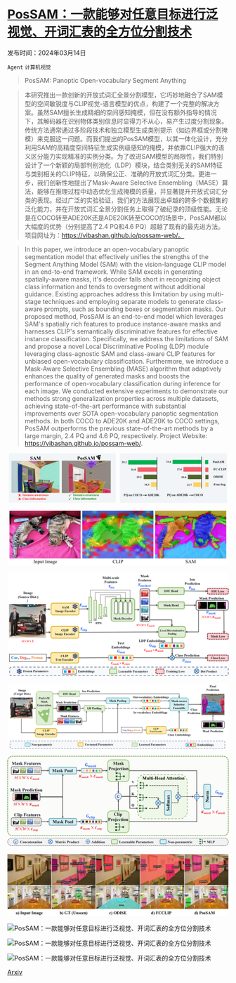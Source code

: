 # [PosSAM：一款能够对任意目标进行泛视觉、开词汇表的全方位分割技术](https://arxiv.org/abs/2403.09620)

发布时间：2024年03月14日

`Agent` `计算机视觉`

> PosSAM: Panoptic Open-vocabulary Segment Anything

> 本研究推出一款创新的开放式词汇全景分割模型，它巧妙地融合了SAM模型的空间敏锐度与CLIP视觉-语言模型的优点，构建了一个完整的解决方案。虽然SAM擅长生成精细的空间感知掩模，但在没有额外指导的情况下，其解码器在识别物体类别信息时显得力不从心，易产生过度分割现象。传统方法通常通过多阶段技术和独立模型生成类别提示（如边界框或分割掩模）来克服这一问题。而我们提出的PosSAM模型，以其一体化设计，充分利用SAM的高精度空间特征生成实例级感知的掩模，并依靠CLIP强大的语义区分能力实现精准的实例分类。为了改进SAM模型的局限性，我们特别设计了一个新颖的局部判别池化（LDP）模块，结合类别无关的SAM特征与类别相关的CLIP特征，以确保公正、准确的开放式词汇分类。更进一步，我们创新性地提出了Mask-Aware Selective Ensembling（MASE）算法，能够在推理过程中动态优化生成掩模的质量，并显著提升开放式词汇分类的表现。经过广泛的实验验证，我们的方法展现出卓越的跨多个数据集的泛化能力，并在开放式词汇全景分割任务上取得了破纪录的顶级性能。无论是在COCO转至ADE20K还是ADE20K转至COCO的场景中，PosSAM都以大幅度的优势（分别提高了2.4 PQ和4.6 PQ）超越了现有的最先进方法。项目网址为：https://vibashan.github.io/possam-web/。

> In this paper, we introduce an open-vocabulary panoptic segmentation model that effectively unifies the strengths of the Segment Anything Model (SAM) with the vision-language CLIP model in an end-to-end framework. While SAM excels in generating spatially-aware masks, it's decoder falls short in recognizing object class information and tends to oversegment without additional guidance. Existing approaches address this limitation by using multi-stage techniques and employing separate models to generate class-aware prompts, such as bounding boxes or segmentation masks. Our proposed method, PosSAM is an end-to-end model which leverages SAM's spatially rich features to produce instance-aware masks and harnesses CLIP's semantically discriminative features for effective instance classification. Specifically, we address the limitations of SAM and propose a novel Local Discriminative Pooling (LDP) module leveraging class-agnostic SAM and class-aware CLIP features for unbiased open-vocabulary classification. Furthermore, we introduce a Mask-Aware Selective Ensembling (MASE) algorithm that adaptively enhances the quality of generated masks and boosts the performance of open-vocabulary classification during inference for each image. We conducted extensive experiments to demonstrate our methods strong generalization properties across multiple datasets, achieving state-of-the-art performance with substantial improvements over SOTA open-vocabulary panoptic segmentation methods. In both COCO to ADE20K and ADE20K to COCO settings, PosSAM outperforms the previous state-of-the-art methods by a large margin, 2.4 PQ and 4.6 PQ, respectively. Project Website: https://vibashan.github.io/possam-web/.

![PosSAM：一款能够对任意目标进行泛视觉、开词汇表的全方位分割技术](../../../paper_images/2403.09620/x1.png)

![PosSAM：一款能够对任意目标进行泛视觉、开词汇表的全方位分割技术](../../../paper_images/2403.09620/x2.png)

![PosSAM：一款能够对任意目标进行泛视觉、开词汇表的全方位分割技术](../../../paper_images/2403.09620/Archi_v3.png)

![PosSAM：一款能够对任意目标进行泛视觉、开词汇表的全方位分割技术](../../../paper_images/2403.09620/fig4_possam_inference.png)

![PosSAM：一款能够对任意目标进行泛视觉、开词汇表的全方位分割技术](../../../paper_images/2403.09620/fig5_ldp_temp.png)

![PosSAM：一款能够对任意目标进行泛视觉、开词汇表的全方位分割技术](../../../paper_images/2403.09620/x3.png)

![PosSAM：一款能够对任意目标进行泛视觉、开词汇表的全方位分割技术](../../../paper_images/2403.09620/x4.png)

![PosSAM：一款能够对任意目标进行泛视觉、开词汇表的全方位分割技术](../../../paper_images/2403.09620/x5.png)

![PosSAM：一款能够对任意目标进行泛视觉、开词汇表的全方位分割技术](../../../paper_images/2403.09620/x6.png)

[Arxiv](https://arxiv.org/abs/2403.09620)